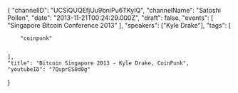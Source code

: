 {
    "channelID": "UCSiQUQEfjUu9bniPu6TKylQ",
    "channelName": "Satoshi Pollen",
    "date": "2013-11-21T00:24:29.000Z",
    "draft": false,
    "events": [
        "Singapore Bitcoin Conference 2013"
    ],
    "speakers": ["Kyle Drake"],
    "tags": [

        "coinpunk"


    ],
    "title": "Bitcoin Singapore 2013 - Kyle Drake, CoinPunk",
    "youtubeID": "7QuprES0d0g"
}
